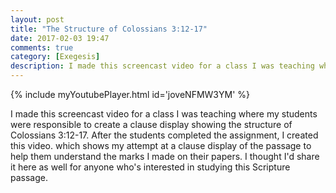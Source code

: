 ```yaml
---
layout: post
title: "The Structure of Colossians 3:12-17"
date: 2017-02-03 19:47 
comments: true
category: [Exegesis]
description: I made this screencast video for a class I was teaching where my students were responsible to create a clause display showing the structure of Colossians 3:12-17.
---
```


{% include myYoutubePlayer.html id='joveNFMW3YM' %}

I made this screencast video for a class I was teaching where my students were responsible to create a clause display showing the structure of Colossians 3:12-17. After the students completed the assignment, I created this video. which shows my attempt at a clause display of the passage to help them understand the marks I made on their papers. I thought I'd share it here as well for anyone who's interested in studying this Scripture passage.